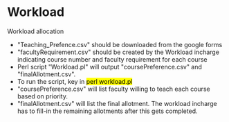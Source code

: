 # Workload
Workload allocation

<ul> 
<li>
"Teaching_Prefence.csv" should be downloaded from the google forms
</li>
<li>
"facultyRequirement.csv" should be created by the Workload incharge indicating course number and faculty requirement for each course
</li>
<li>
Perl script "Workload.pl" will output "coursePreference.csv" and "finalAllotment.csv".
</li>
<li>
To run the script, key in <mark>perl workload.pl</mark>
</li>
<li>
"coursePreference.csv" will list faculty willing to teach each course based on priority.
</li>
<li>
"finalAllotment.csv" will list the final allotment. The workload incharge has to fill-in the remaining allotments after this gets completed.
</li>
</ul>

